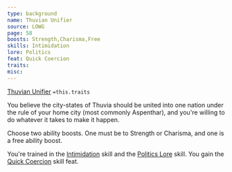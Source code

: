 ```yaml
---
type: background
name: Thuvian Unifier 
source: LOWG
page: 58
boosts: Strength,Charisma,Free
skills: Intimidation
lore: Politics
feat: Quick Coercion
traits: 
misc: 
---
```


[Thuvian Unifier](###%20Thuvian%20Unifier)
`=this.traits`


You believe the city-states of Thuvia should be united into one nation under the rule of your home city (most commonly Aspenthar), and you're willing to do whatever it takes to make it happen.

Choose two ability boosts. One must be to Strength or Charisma, and one is a free ability boost.

You're trained in the [Intimidation](Intimidation) skill and the [Politics Lore](Politics%20Lore) skill. You gain the [Quick Coercion](Quick%20Coercion) skill feat.

